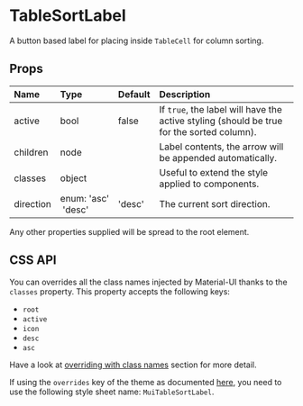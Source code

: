 # TableSortLabel

A button based label for placing inside `TableCell` for column sorting.

## Props
| Name | Type | Default | Description |
|:-----|:-----|:--------|:------------|
| active | bool | false | If `true`, the label will have the active styling (should be true for the sorted column). |
| children | node |  | Label contents, the arrow will be appended automatically. |
| classes | object |  | Useful to extend the style applied to components. |
| direction | enum:&nbsp;'asc'<br>&nbsp;'desc'<br> | 'desc' | The current sort direction. |

Any other properties supplied will be spread to the root element.

## CSS API

You can overrides all the class names injected by Material-UI thanks to the `classes` property.
This property accepts the following keys:
- `root`
- `active`
- `icon`
- `desc`
- `asc`

Have a look at [overriding with class names](/customization/overrides#overriding-with-class-names)
section for more detail.

If using the `overrides` key of the theme as documented
[here](/customization/themes#customizing-all-instances-of-a-component-type),
you need to use the following style sheet name: `MuiTableSortLabel`.
